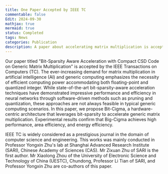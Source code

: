 ```yaml
---
title: One Paper Accepted by IEEE TC
commentable: false
Edit: 2024-09-30
mathjax: true
mermaid: true
status: Completed
tags: News
categories: Publication
description: A paper about accelerating matrix multiplication is accepted by IEEE TC.
---
```


<p>Our paper titled "Bit-Sparsity Aware Acceleration with Compact CSD Code on Generic Matrix Multiplication" is accepted by the <a href="https://ieeexplore.ieee.org/xpl/RecentIssue.jsp?punumber=12" style="text-decoration: none;" target="_blank">IEEE Transactions on Computers (TC)</a>. The ever-increasing demand for matrix multiplication in artificial intelligence (AI) and generic computing emphasizes the necessity of efficient computing power accommodating both floating-point and quantized integer. While state-of-the-art bit-sparsity-aware acceleration techniques have demonstrated impressive performance and efficiency in neural networks through software-driven methods such as pruning and quantization, these approaches are not always feasible in typical generic computing scenarios. In this paper, we propose Bit-Cigma, a hardware-centric architecture that leverages bit-sparsity to accelerate generic matrix multiplication. Experimental results confirm that Big-Cigma achieves high performance, area efficiency, and energy efficiency.</p>

<p>IEEE TC is widely considered as a prestigious journal in the domain of computer science and engineering. This works was mainly conducted in Professor <a href="https://people.ucas.ac.cn/~zhuyongxin" style="text-decoration: none;" target="_blank">Yongxin Zhu</a>'s lab at <a href="http://www.sari.cas.cn" style="text-decoration: none;" target="_blank">Shanghai Advanced Research Institute (SARI), Chinese Academy of Sciences (CAS)</a>. Mr Zixuan Zhu of SARI is the first author. Mr Xiaolong Zhou of the <a href="https://www.uestc.edu.cn" style="text-decoration: none;" target="_blank">University of Electronic Science and Technology of China (UESTC)</a>, Chundong, Professor <a href="https://people.ucas.ac.cn/~0058299" style="text-decoration: none;" target="_blank">Li Tian</a> of SARI, and Professor Yongxin Zhu are co-authors of this paper.</p>
